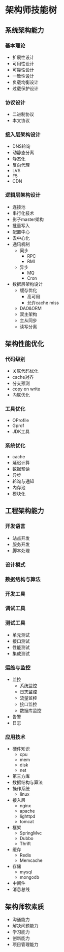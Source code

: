 # 架构师技能树
	
## 系统架构能力
		
### 基本理论
- 扩展性设计
- 可用性设计
- 可靠性设计
- 一致性设计
- 负载均衡设计
- 过载保护设计
	
### 协议设计
- 二进制协议
- 本文协议
	
### 接入层架构设计
- DNS轮询
- 动静态分离
- 静态化
- 反向代理
- LVS
- F5
- CDN	
	
### 逻辑层架构设计
- 连接池
- 串行化技术
- 影子master架构
- 批量写入
- 配置中心
- 去中心化
- 通讯机制
	* 同步
		+ RPC
		+ RMI
	* 异步
		+ MQ
		+ Cron
- 数据层架构设计
	* 缓存优化
		+ 高可用
		+ 允许cache miss
	* DAO&ORM
	* 双主架构
	* 主从同步
	* 读写分离

## 架构性能优化

### 代码级别
- 关联代码优化
- cache对齐
- 分支预测
- copy on write
- 内联优化

### 工具优化
- OProfile
- Gprof
- JDK工具

### 系统优化
- cache
- 延迟计算
- 数据预读
- 异步
- 轮询与通知
- 内存池
- 模块化

## 工程架构能力

### 开发语言
- 站点开发
- 服务开发
- 脚本处理

### 设计模式
### 数据结构与算法
### 开发工具
### 调试工具

### 测试工具
- 单元测试
- 接口测试
- 性能测试
- 集成测试

### 运维与监控
- 监控
	* 系统监控
	* 日志监控
	* 流量监控
	* 接口监控
	* 数据库监控
- 告警
- 日志

### 应用技术
- 硬件知识
	* cpu
	* mem
	* disk
	* net
- 第三方库
- 数据结构与算法
- 操作系统
	* linux
- 接入层
	* nginx
	* apache
	* lighttpd
	* tomcat
- 框架
	* SpringMvc
	* Dubbo
	* Thrift
- 缓存
	* Redis
	* Memcache
- 存储
	* mysql
	* mongodb
- 中间件
- 消息总线

## 架构师软素质
- 沟通能力
- 解决问题能力
- 学习能力
- 创新能力
- 项目管理能力
